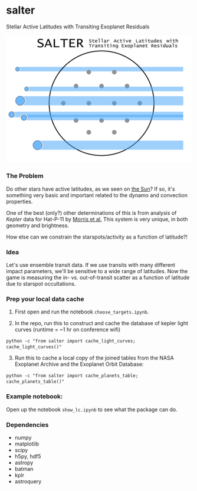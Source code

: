 # salter
Stellar Active Latitudes with Transiting Exoplanet Residuals

![](logo.png)

### The Problem
Do other stars have active latitudes, as we seen on [the Sun](https://en.wikipedia.org/wiki/Spörer%27s_law)? If so, it's something very basic and important related to the dynamo and convection properties.

One of the best (only?) other determinations of this is from analysis of *Kepler* data for Hat-P-11 by [Morris et al.](https://arxiv.org/abs/1708.02583) This system is very unique, in both geometry and brightness.

How else can we constrain the starspots/activity as a function of latitude?!

### Idea
Let's use ensemble transit data. If we use transits with many different impact parameters, we'll be sensitive to a wide range of latitudes. Now the game is measuring the in- vs. out-of-transit scatter as a function of latitude due to starspot occultations.

### Prep your local data cache
1. First open and run the notebook `choose_targets.ipynb`.

2. In the repo, run this to construct and cache the database of kepler light curves (runtime = ~1 hr on conference wifi)
```
python -c "from salter import cache_light_curves; cache_light_curves()"
```
3. Run this to cache a local copy of the joined tables from the NASA Exoplanet Archive and the Exoplanet Orbit Database:
```
python -c "from salter import cache_planets_table; cache_planets_table()"
```

### Example notebook:

Open up the notebook `show_lc.ipynb` to see what the package can do.

### Dependencies

* numpy
* matplotlib
* scipy
* h5py, hdf5
* astropy
* batman
* kplr
* astroquery
